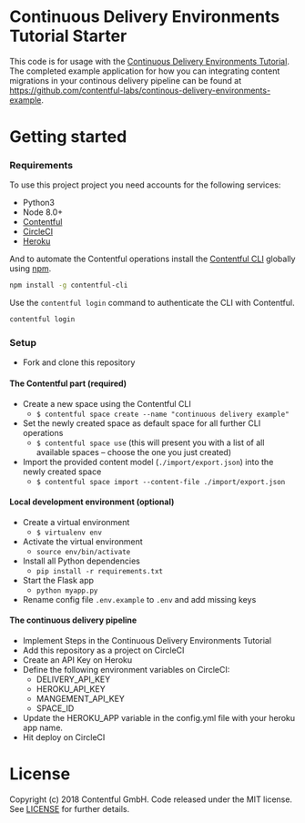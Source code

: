 Continuous Delivery Environments Tutorial Starter
=====

This code is for usage with the [Continuous Delivery Environments Tutorial](https://www.contentful.com/developers/docs/tutorials/general/continuous-integration-with-circleci/). The completed example application for how you can integrating content migrations in your continous delivery pipeline can be found at https://github.com/contentful-labs/continous-delivery-environments-example.

Getting started
=====

### Requirements

To use this project project you need accounts for the following services:

- Python3
- Node 8.0+
- [Contentful](https://www.contentful.com)
- [CircleCI](https://circleci.com/)
- [Heroku](https://www.heroku.com/)

And to automate the Contentful operations install the [Contentful CLI](https://github.com/contentful/contentful-cli/) globally using [npm]().

```bash
npm install -g contentful-cli
```

Use the `contentful login` command to authenticate the CLI with Contentful.

```bash
contentful login
```

### Setup

* Fork and clone this repository

#### The Contentful part (required)

* Create a new space using the Contentful CLI
  * `$ contentful space create --name "continuous delivery example"`
* Set the newly created space as default space for all further CLI operations
  * `$ contentful space use` (this will present you with a list of all available spaces – choose the one you just created)
* Import the provided content model (`./import/export.json`) into the newly created space
  * `$ contentful space import --content-file ./import/export.json`

#### Local development environment (optional)

* Create a virtual environment
  * `$ virtualenv env`
* Activate the virtual environment
  * `source env/bin/activate`
* Install all Python dependencies
  * `pip install -r requirements.txt`
* Start the Flask app
  * `python myapp.py`
* Rename config file `.env.example` to `.env` and add missing keys

#### The continuous delivery pipeline

* Implement Steps in the Continuous Delivery Environments Tutorial
* Add this repository as a project on CircleCI
* Create an API Key on Heroku
* Define the following environment variables on CircleCI:
  * DELIVERY_API_KEY
  * HEROKU_API_KEY
  * MANGEMENT_API_KEY
  * SPACE_ID
* Update the HEROKU_APP variable in the config.yml file with your heroku app name.
* Hit deploy on CircleCI

License
=======

Copyright (c) 2018 Contentful GmbH. Code released under the MIT license. See [LICENSE](LICENSE) for further details.
